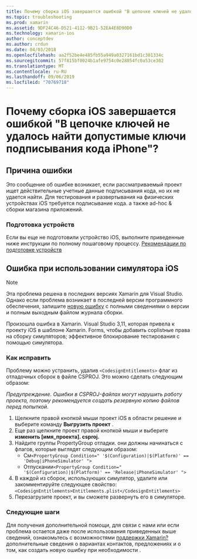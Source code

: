 ```yaml
---
title: Почему сборка iOS завершается ошибкой "В цепочке ключей не удалось найти допустимые ключи подписывания кода iPhone"?
ms.topic: troubleshooting
ms.prod: xamarin
ms.assetid: 9DF24C46-D521-4112-9B21-52EA4E8D90D0
ms.technology: xamarin-ios
author: conceptdev
ms.author: crdun
ms.date: 04/03/2018
ms.openlocfilehash: aa2f52be4e485fb55a949a0327161bd1c301334c
ms.sourcegitcommit: 57f815bf0024b1afe9754c0e28054fc0a53ce302
ms.translationtype: MT
ms.contentlocale: ru-RU
ms.lasthandoff: 09/06/2019
ms.locfileid: "70769718"
---
```

# <a name="why-does-my-ios-build-fail-with-no-valid-iphone-code-signing-keys-found-in-keychain"></a>Почему сборка iOS завершается ошибкой "В цепочке ключей не удалось найти допустимые ключи подписывания кода iPhone"?

## <a name="cause-of-the-error"></a>Причина ошибки
Это сообщение об ошибке возникает, если рассматриваемый проект ищет действительные учетные данные подписывания кода, но их не удается найти. Для тестирования и развертывания на физических устройствах iOS требуется подписывание кода. а также ad-hoc & сборки магазина приложений. 

### <a name="provisioning-devices"></a>Подготовка устройств
Если вы еще не подготовили устройство iOS, выполните приведенные ниже инструкции по полному пошаговому процессу. [Рекомендации по подготовке устройств](~/ios/get-started/installation/device-provisioning/index.md)

## <a name="bug-when-using-ios-simulator"></a>Ошибка при использовании симулятора iOS

> [!NOTE]
> Эта проблема решена в последних версиях Xamarin для Visual Studio. Однако если проблема возникает в последней версии программного обеспечения, запишите [новую ошибку](~/cross-platform/troubleshooting/questions/howto-file-bug.md) с полными сведениями о версии и полным выходным файлом журнала сборки.

Произошла ошибка в Xamarin. Visual Studio 3,11, которая привела к проекту iOS в шаблоне Xamarin. Forms, чтобы добавить соplistные права на сборку симуляторов; эффективное блокирование тестирования с помощью симулятора.

### <a name="how-to-fix"></a>Как исправить
Проблему можно устранить, удалив `<CodesignEntitlements>` флаг из отладочных сборок в файле CSPROJ. Это можно сделать следующим образом:

*Предупреждение. Ошибки в CSPROJ-файлах могут нарушить работу проекта, поэтому рекомендуется создать резервную копию файлов перед попыткой.*

1. Щелкните правой кнопкой мыши проект iOS в области решение и выберите команду **Выгрузить проект** .
2. Еще раз щелкните проект правой кнопкой мыши и выберите **изменить [имя_проекта]. csproj.**
3. Найдите группы PropertyGroup отладки. они должны начинаться с флагов, которые выглядят следующим образом:
   - См`<PropertyGroup Condition=" '$(Configuration)|$(Platform)' == 'Debug|iPhoneSimulator' ">`
   - Отпускании`<PropertyGroup Condition=" '$(Configuration)|$(Platform)' == 'Release|iPhoneSimulator' ">`
4. В каждой из сборок, использующих симулятор, удалите или закомментируйте следующее свойство:`<CodesignEntitlements>Entitlements.plist</CodesignEntitlements>`
5. Перезагрузите проект, и вы сможете развернуть его в симуляторе.

### <a name="next-steps"></a>Следующие шаги
Для получения дополнительной помощи, для связи с нами или если проблема остается даже после использования приведенных выше сведений, ознакомьтесь с возможностями [поддержки Xamarin?](~/cross-platform/troubleshooting/support-options.md) дополнительные сведения о вариантах контактов, предложениях и о том, как создать новую ошибку при необходимости . 
